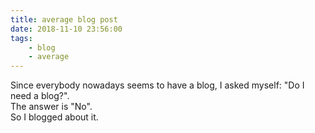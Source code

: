 ```yaml
---
title: average blog post
date: 2018-11-10 23:56:00
tags:
    - blog
    - average
---
```


Since everybody nowadays seems to have a blog, I asked myself: "Do I need a blog?".  
The answer is "No".  
So I blogged about it.